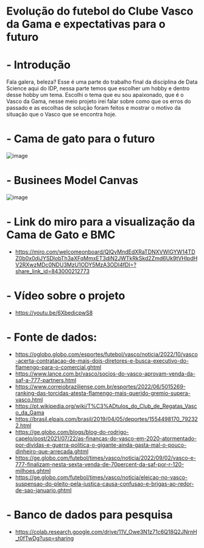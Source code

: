 # Evolução do futebol do Clube Vasco da Gama e expectativas para o futuro
# - Introdução
Fala galera, beleza?
    Esse é uma parte do trabalho final da disciplina de Data Science aqui do IDP, nessa parte temos que escolher um hobby e dentro desse hobby um tema.
  Escolhi o tema que eu sou apaixonado, que é o Vasco da Gama, nesse meio projeto irei falar sobre como que os erros do passado e as escolhas de solução foram feitos e mostrar o motivo da situação que o Vasco que se encontra hoje.
# - Cama de gato para o futuro
![image](https://user-images.githubusercontent.com/116580981/197622076-d73fc2de-848a-4310-9b54-090c03edb23e.png)
# - Businees Model Canvas
![image](https://user-images.githubusercontent.com/116580981/197644490-655b3d43-6458-46aa-8ade-3d7401ea009f.png)
# - Link do miro para a visualização da Cama de Gato e BMC
- https://miro.com/welcomeonboard/QlQyMndEdXRaTDNXVWlGYW14TDZ0b0x0djJYSDlobTh3aXFqMmxET3diN2JWTkRkSkd2Zmd6Uk9tVHlpdHV2RXwzMDc0NDU3MzU1ODY5MzA3ODI4fDI=?share_link_id=843000212773
# - Vídeo sobre o projeto
- https://youtu.be/6XbedicpwS8
# - Fonte de dados: 
- https://oglobo.globo.com/esportes/futebol/vasco/noticia/2022/10/vasco-acerta-contratacao-de-mais-dois-diretores-e-busca-executivo-do-flamengo-para-o-comercial.ghtml
- https://www.lance.com.br/vasco/socios-do-vasco-aprovam-venda-da-saf-a-777-partners.html
- https://www.correiobraziliense.com.br/esportes/2022/06/5015269-ranking-das-torcidas-atesta-flamengo-mais-querido-gremio-supera-vasco.html
- https://pt.wikipedia.org/wiki/T%C3%ADtulos_do_Club_de_Regatas_Vasco_da_Gama
- https://brasil.elpais.com/brasil/2019/04/05/deportes/1554498170_792322.html
- https://ge.globo.com/blogs/blog-do-rodrigo-capelo/post/2021/07/22/as-financas-do-vasco-em-2020-atormentado-por-dividas-e-guerra-politica-o-gigante-ainda-gasta-mal-o-pouco-dinheiro-que-arrecada.ghtml
- https://ge.globo.com/futebol/times/vasco/noticia/2022/09/02/vasco-e-777-finalizam-nesta-sexta-venda-de-70percent-da-saf-por-r-120-milhoes.ghtml
- https://ge.globo.com/futebol/times/vasco/noticia/eleicao-no-vasco-suspensao-do-pleito-pela-justica-causa-confusao-e-brigas-ao-redor-de-sao-januario.ghtml
# - Banco de dados para pesquisa
- https://colab.research.google.com/drive/11V_Owe3N1z71c6Q18Q2JNrnH_t0fTwDg?usp=sharing
